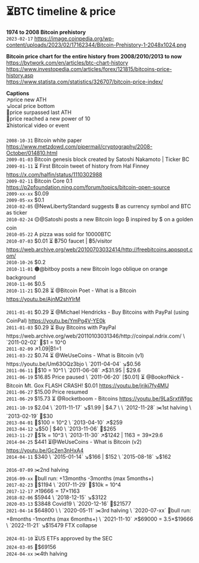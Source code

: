 # ⏳BTC timeline & price

**1974 to 2008 Bitcoin prehistory** \
`2023-02-17` https://image.coinpedia.org/wp-content/uploads/2023/02/17162344/Bitcoin-Prehistory-1-2048x1024.png

**Bitcoin price chart for the entire history from 2008/2010/2013 to now** \
https://bytwork.com/en/articles/btc-chart-history \
https://www.investopedia.com/articles/forex/121815/bitcoins-price-history.asp \
https://www.statista.com/statistics/326707/bitcoin-price-index/

**Captions** \
↗️price new ATH \
↘️local price bottom \
🚀price surpassed last ATH \
📣price reached a new power of 10 \
⏳historical video or event \
\
`2008-10-31` Bitcoin white paper https://www.metzdowd.com/pipermail/cryptography/2008-October/014810.html \
`2009-01-03` Bitcoin genesis block created by Satoshi Nakamoto | Ticker BC \
`2009-01-11` ⏳ First Bitcoin tweet of history from Hal Finney https://x.com/halfin/status/1110302988 \
`2009-02-11` Bitcoin Core 0.1 https://p2pfoundation.ning.com/forum/topics/bitcoin-open-source \
`2009-xx-xx` $0.09 \
`2009-05-xx` $0.1 \
`2010-02-05` @NewLibertyStandard suggests ฿ as currency symbol and BTC as ticker \
`2010-02-24` 🟡@Satoshi posts a new Bitcoin logo ₿ inspired by $ on a golden coin \
`2010-05-22` A pizza was sold for 10000BTC \
`2010-07-03` $0.01 ⏳ ฿750 faucet | ฿5/visitor https://web.archive.org/web/20100703032414/http://freebitcoins.appspot.com/ \
`2010-10-26` $0.2 \
`2010-11-01` 🟠@bitboy posts a new Bitcoin logo oblique on orange background \
`2010-11-06` $0.5 \
`2010-11-21` $0.28 ⏳ @Bitcoin Poet - What is a Bitcoin https://youtu.be/AjnM2shYIrM \
\
`2011-01-01` $0.29 ⏳ @Michael Hendricks - Buy Bitcoins with PayPal (using CoinPal) https://youtu.be/YmPg4V-YE0k \
`2011-01-03` $0.29 ⏳ Buy Bitcoins with PayPal https://web.archive.org/web/20110103031346/http://coinpal.ndrix.com/ \
`2011-02-02` 📣$1 = 10^0 \
`2011-02-09` ↗️$1.09 | ₿1=$1 \
`2011-03-22` $0.74 ⏳ @WeUseCoins - What is Bitcoin (v1) https://youtu.be/Um63OQz3bjo \
`2011-04-04` ↘️$0.56 \
`2011-06-11` 📣$10 = 10^1 \
`2011-06-08` ↗️$31.95 | $29.6 \
`2011-06-19` $16.85 Price paused \
`2011-06-20` [$0.01] ⏳ @BookofNick - Bitcoin Mt. Gox FLASH CRASH! $0.01 https://youtu.be/jrikj7fy4MU \
`2011-06-27` $15.00 Price resumed \
`2011-06-29` $15.73 ⏳ @Rocketboom - Bitcoins https://youtu.be/9LaSrxtWfgc \
`2011-10-19` $2.04 \
`2011-11-17` ↘️$1.99 | $4.7 \
\
`2012-11-28` ✂️1st halving \
`2013-02-19` 🚀$30 \
`2013-04-01` 📣$100 = 10^2 \
`2013-04-10` ↗️$259 \
`2013-04-12` ↘️$50 | $40 \
`2013-11-06` 🚀$265 \
`2013-11-27` 📣$1k = 10^3 \
`2013-11-30` ↗️$1242 | $1163 = 39×$29.6 \
`2014-04-25` $441 ⏳@WeUseCoins - What is Bitcoin (v2) https://youtu.be/Gc2en3nHxA4 \
`2014-04-11` $340 \
`2015-01-14` ↘️$166 | $152 \
`2015-08-18` ↘️$162 \
\
`2016-07-09` ✂️2nd halving \
`2016-09-xx` 🐂bull run: +13months -3months (max 5months+) \
`2017-02-23` 🚀$1194 \
`2017-11-29` 📣$10k = 10^4 \
`2017-12-17` ↗️$19666 = 17×$1163 \
`2018-02-06` $5944 \
`2018-12-15` ↘️$3122 \
`2020-03-13` $3848 Covid19 \
`2020-12-16` 🚀$21577 \
`2021-04-14` $64800 \
\
`2020-05-11` ✂️3rd halving \
`2020-07-xx` 🐂bull run: +8months -1months (max 6months+) \
`2021-11-10` ↗️$69000 = 3.5×$19666 \
`2022-11-21` ↘️$15479 FTX collapse \
\
`2024-01-10` ⏳US ETFs approved by the SEC \
`2024-03-05` 🚀$69156 \
`2024-04-xx` ✂️4th halving
